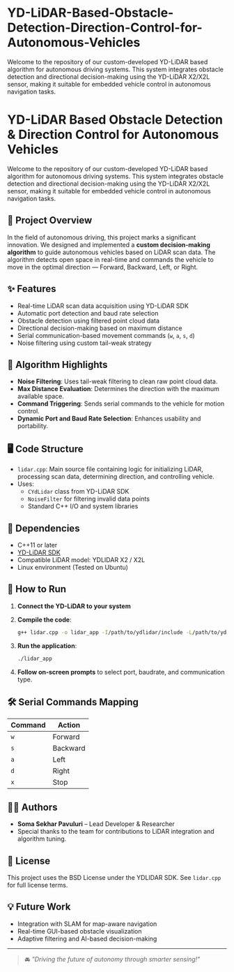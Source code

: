 # YD-LiDAR-Based-Obstacle-Detection-Direction-Control-for-Autonomous-Vehicles
Welcome to the repository of our custom-developed YD-LiDAR based algorithm for autonomous driving systems. This system integrates obstacle detection and directional decision-making using the YD-LiDAR X2/X2L sensor, making it suitable for embedded vehicle control in autonomous navigation tasks.
# YD-LiDAR Based Obstacle Detection & Direction Control for Autonomous Vehicles

Welcome to the repository of our custom-developed YD-LiDAR based algorithm for autonomous driving systems. This system integrates obstacle detection and directional decision-making using the YD-LiDAR X2/X2L sensor, making it suitable for embedded vehicle control in autonomous navigation tasks.

## 🚗 Project Overview

In the field of autonomous driving, this project marks a significant innovation. We designed and implemented a **custom decision-making algorithm** to guide autonomous vehicles based on LiDAR scan data. The algorithm detects open space in real-time and commands the vehicle to move in the optimal direction — Forward, Backward, Left, or Right.

## ✨ Features

- Real-time LiDAR scan data acquisition using YD-LiDAR SDK
- Automatic port detection and baud rate selection
- Obstacle detection using filtered point cloud data
- Directional decision-making based on maximum distance
- Serial communication-based movement commands (`w`, `a`, `s`, `d`)
- Noise filtering using custom tail-weak strategy

## 🧠 Algorithm Highlights

- **Noise Filtering**: Uses tail-weak filtering to clean raw point cloud data.
- **Max Distance Evaluation**: Determines the direction with the maximum available space.
- **Command Triggering**: Sends serial commands to the vehicle for motion control.
- **Dynamic Port and Baud Rate Selection**: Enhances usability and portability.

## 🖥️ Code Structure

- `lidar.cpp`: Main source file containing logic for initializing LiDAR, processing scan data, determining direction, and controlling vehicle.
- Uses:
  - `CYdLidar` class from YD-LiDAR SDK
  - `NoiseFilter` for filtering invalid data points
  - Standard C++ I/O and system libraries

## 🔧 Dependencies

- C++11 or later
- [YD-LiDAR SDK](https://github.com/YDLIDAR/YDLidar-SDK)
- Compatible LiDAR model: YDLIDAR X2 / X2L
- Linux environment (Tested on Ubuntu)

## 🚀 How to Run

1. **Connect the YD-LiDAR to your system**
2. **Compile the code**:

    ```bash
    g++ lidar.cpp -o lidar_app -I/path/to/ydlidar/include -L/path/to/ydlidar/lib -lydlidar_sdk
    ```

3. **Run the application**:

    ```bash
    ./lidar_app
    ```

4. **Follow on-screen prompts** to select port, baudrate, and communication type.

## 🛠 Serial Commands Mapping

| Command | Action    |
|---------|-----------|
| `w`     | Forward   |
| `s`     | Backward  |
| `a`     | Left      |
| `d`     | Right     |
| `x`     | Stop      |

## 👨‍💻 Authors

- **Soma Sekhar Pavuluri** – Lead Developer & Researcher  
- Special thanks to the team for contributions to LiDAR integration and algorithm tuning.

## 📜 License

This project uses the BSD License under the YDLIDAR SDK. See `lidar.cpp` for full license terms.

## 💡 Future Work

- Integration with SLAM for map-aware navigation
- Real-time GUI-based obstacle visualization
- Adaptive filtering and AI-based decision-making

---

> 🚘 *"Driving the future of autonomy through smarter sensing!"*
